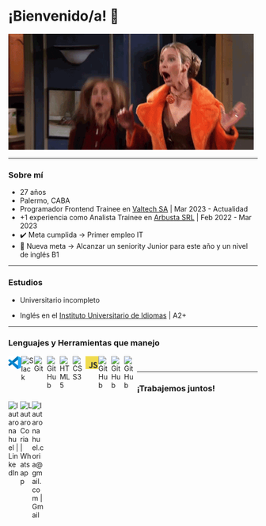 # ¡Bienvenido/a! 🙌

![Gif de Pheobe y Rachel saltando de alegría](https://github.com/lautaronahuelc/lautaronahuelc/blob/main/gif-friends.gif)

***

### Sobre mí

* 27 años
* Palermo, CABA
* Programador Frontend Trainee en [Valtech SA](https://www.valtech.com/es-ar/) | Mar 2023 - Actualidad
* +1 experiencia como Analista Trainee en [Arbusta SRL](https://arbusta.net/) | Feb 2022 - Mar 2023
* ✔️ Meta cumplida → Primer empleo IT
* 🎯 Nueva meta → Alcanzar un seniority Junior para este año y un nivel de inglés B1

***

### Estudios

* Universitario incompleto

* Inglés en el [Instituto Universitario de Idiomas](https://cui.edu.ar/) | A2+

***

### Lenguajes y Herramientas que manejo

<img align="left" alt="Visual Studio Code" title="Visual Studio Code" width="26px" src="https://raw.githubusercontent.com/github/explore/80688e429a7d4ef2fca1e82350fe8e3517d3494d/topics/visual-studio-code/visual-studio-code.png" />

<img align="left" alt="Slack" title="Slack" width="26px" src="https://cdn-icons-png.flaticon.com/512/2111/2111615.png" />

<img align="left" alt="Git" width="26px" src="https://git-scm.com/images/logos/downloads/Git-Icon-1788C.png" />

<img align="left" alt="GitHub" width="26px" src="https://icones.pro/wp-content/uploads/2021/06/icone-github-orange.png" />

<img align="left" alt="HTML5" width="26px" src="https://cdn-icons-png.flaticon.com/512/732/732212.png" />

<img align="left" alt="CSS3" width="26px" src="https://lenguajecss.com/assets/logo.svg" />

<img align="left" alt="JavaScript" width="26px" src="https://raw.githubusercontent.com/github/explore/80688e429a7d4ef2fca1e82350fe8e3517d3494d/topics/javascript/javascript.png" />

<img align="left" alt="GitHub" width="26px" src="https://upload.wikimedia.org/wikipedia/commons/thumb/a/a7/React-icon.svg/2300px-React-icon.svg.png" />

<img align="left" alt="GitHub" width="26px" src="https://cdn-icons-png.flaticon.com/512/5968/5968313.png" />

<img align="left" alt="GitHub" width="26px" src="https://wac-cdn-2.atlassian.com/image/upload/f_auto,q_auto/dam/jcr:b544631f-b225-441b-9e05-57b7fd0d495b/Jira%20Software@2x-icon-blue.png" />
<br/>

***

### ¡Trabajemos juntos!

[<img align="left" alt="lautaronahuel | LinkedIn" width="24px" src="https://cdn-icons-png.flaticon.com/512/174/174857.png"/>][linkedin]
[<img align="left" alt="Lautaro Coria | Whatsapp" width="24px" src="https://cdn-icons-png.flaticon.com/512/220/220236.png"/>][whatsapp]
[<img align="left" alt="lautaronahuel.coria@gmail.com | Gmail" width="24px" src="https://cdn-icons-png.flaticon.com/512/732/732200.png"/>][gmail]


[linkedin]: https://www.linkedin.com/in/lautaronahuel/
[whatsapp]: https://wa.me/1128816544
[gmail]: mailto:lautaro.coria@proton.me
